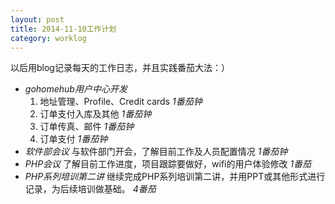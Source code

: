```yaml
---
layout: post
title: 2014-11-10工作计划
category: worklog
---
```


以后用blog记录每天的工作日志，并且实践番茄大法：）

+ *gohomehub用户中心开发*
    1. 地址管理、Profile、Credit cards  *1番茄钟*
    2. 订单支付入库及其他       *1番茄钟*
    3. 订单传真、邮件   *1番茄钟*
    4. 订单支付 *1番茄钟*
+ *软件部会议*
    与软件部门开会，了解目前工作及人员配置情况 *1番茄钟*
+ *PHP会议*
    了解目前工作进度，项目跟踪要做好，wifi的用户体验修改 *1番茄*
+ *PHP系列培训第二讲*
    继续完成PHP系列培训第二讲，并用PPT或其他形式进行记录，为后续培训做基础。 *4番茄*
